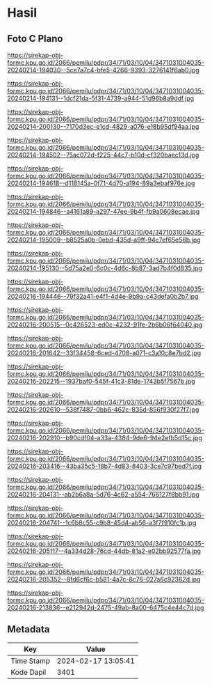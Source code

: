 # Hasil

## Foto C Plano

https://sirekap-obj-formc.kpu.go.id/2066/pemilu/pdpr/34/71/03/10/04/3471031004035-20240214-194030--5ce7a7c4-bfe5-4266-9393-3276141f6ab0.jpg

https://sirekap-obj-formc.kpu.go.id/2066/pemilu/pdpr/34/71/03/10/04/3471031004035-20240214-194131--1dcf21da-5f31-4739-a944-51d96b8a9ddf.jpg

https://sirekap-obj-formc.kpu.go.id/2066/pemilu/pdpr/34/71/03/10/04/3471031004035-20240214-200130--7170d3ec-e1cd-4829-a076-e18b95df94aa.jpg

https://sirekap-obj-formc.kpu.go.id/2066/pemilu/pdpr/34/71/03/10/04/3471031004035-20240214-194502--75ac072d-f225-44c7-b10d-cf320baec13d.jpg

https://sirekap-obj-formc.kpu.go.id/2066/pemilu/pdpr/34/71/03/10/04/3471031004035-20240214-194618--d118145a-0f71-4d70-a194-89a3ebaf976e.jpg

https://sirekap-obj-formc.kpu.go.id/2066/pemilu/pdpr/34/71/03/10/04/3471031004035-20240214-194846--a4161a89-a297-47ee-9b4f-fb9a0608ecae.jpg

https://sirekap-obj-formc.kpu.go.id/2066/pemilu/pdpr/34/71/03/10/04/3471031004035-20240214-195009--b8525a0b-0ebd-435d-a9ff-94c7ef65e56b.jpg

https://sirekap-obj-formc.kpu.go.id/2066/pemilu/pdpr/34/71/03/10/04/3471031004035-20240214-195130--5d75a2e0-6c0c-4d6c-8b87-3ad7b4f0d835.jpg

https://sirekap-obj-formc.kpu.go.id/2066/pemilu/pdpr/34/71/03/10/04/3471031004035-20240216-194446--79f32a41-e4f1-4d4e-9b9a-c43defa0b2b7.jpg

https://sirekap-obj-formc.kpu.go.id/2066/pemilu/pdpr/34/71/03/10/04/3471031004035-20240216-200515--0c426523-ed0c-4232-91fe-2b6b06f64040.jpg

https://sirekap-obj-formc.kpu.go.id/2066/pemilu/pdpr/34/71/03/10/04/3471031004035-20240216-201642--33f34458-6ced-4708-a071-c3a10c8e7bd2.jpg

https://sirekap-obj-formc.kpu.go.id/2066/pemilu/pdpr/34/71/03/10/04/3471031004035-20240216-202215--1937baf0-545f-41c3-81de-1743b5f7567b.jpg

https://sirekap-obj-formc.kpu.go.id/2066/pemilu/pdpr/34/71/03/10/04/3471031004035-20240216-202610--538f7487-0bb6-462c-835d-856f930f27f7.jpg

https://sirekap-obj-formc.kpu.go.id/2066/pemilu/pdpr/34/71/03/10/04/3471031004035-20240216-202910--b90cdf04-a33a-4384-9de6-94e2efb5d15c.jpg

https://sirekap-obj-formc.kpu.go.id/2066/pemilu/pdpr/34/71/03/10/04/3471031004035-20240216-203416--43ba35c5-18b7-4d83-8403-3ce7c97bed7f.jpg

https://sirekap-obj-formc.kpu.go.id/2066/pemilu/pdpr/34/71/03/10/04/3471031004035-20240216-204131--ab2b6a8a-5d76-4c62-a554-766127f8bb91.jpg

https://sirekap-obj-formc.kpu.go.id/2066/pemilu/pdpr/34/71/03/10/04/3471031004035-20240216-204741--1c6b8c55-c9b8-45d4-ab56-a3f7f910fc1b.jpg

https://sirekap-obj-formc.kpu.go.id/2066/pemilu/pdpr/34/71/03/10/04/3471031004035-20240216-205117--4a334d28-76cd-44db-81a2-e02bb92577fa.jpg

https://sirekap-obj-formc.kpu.go.id/2066/pemilu/pdpr/34/71/03/10/04/3471031004035-20240216-205352--8fd6cf6c-b581-4a7c-8c76-027a6c92362d.jpg

https://sirekap-obj-formc.kpu.go.id/2066/pemilu/pdpr/34/71/03/10/04/3471031004035-20240216-213836--e212942d-2475-49ab-8a00-6475c4e44c7d.jpg


## Metadata

| Key        | Value               |
| ---------- | ------------------- |
| Time Stamp | 2024-02-17 13:05:41 |
| Kode Dapil | 3401                |



